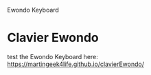 Ewondo Keyboard
# Clavier Ewondo

test the Ewondo Keyboard here: https://martingeek4life.github.io/clavierEwondo/
